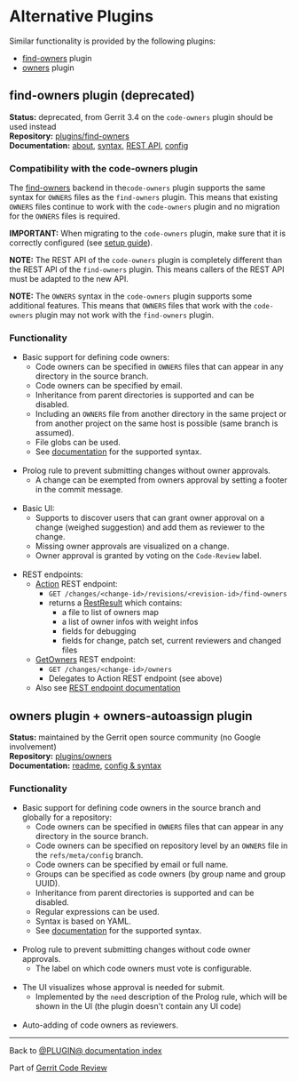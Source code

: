 # Alternative Plugins

Similar functionality is provided by the following plugins:

* [find-owners](#findOwners) plugin
* [owners](#owners) plugin

## <a id="findOwners">find-owners plugin (deprecated)

**Status:** deprecated, from Gerrit 3.4 on the `code-owners` plugin should be used instead\
**Repository:** [plugins/find-owners](https://gerrit-review.googlesource.com/admin/repos/plugins/find-owners)\
**Documentation:** [about](https://gerrit.googlesource.com/plugins/find-owners/+/master/src/main/resources/Documentation/about.md), [syntax](https://gerrit.googlesource.com/plugins/find-owners/+/master/src/main/resources/Documentation/syntax.md), [REST API](https://gerrit.googlesource.com/plugins/find-owners/+/master/src/main/resources/Documentation/rest-api.md), [config](https://gerrit.googlesource.com/plugins/find-owners/+/master/src/main/resources/Documentation/config.md)

### <a id="findOwnersCompatibility">Compatibility with the code-owners plugin

The [find-owners](backend-find-owners.html) backend in the`code-owners` plugin
supports the same syntax for `OWNERS` files as the `find-owners` plugin.  This
means that existing `OWNERS` files continue to work with the `code-owners`
plugin and no migration for the `OWNERS` files is required.

**IMPORTANT:** When migrating to the `code-owners` plugin, make sure that it is
correctly configured (see [setup guide](setup-guide.html)).

**NOTE:** The REST API of the `code-owners` plugin is completely different than
the REST API of the `find-owners` plugin. This means callers of the REST API
must be adapted to the new API.

**NOTE:** The `OWNERS` syntax in the `code-owners` plugin supports some
additional features. This means that `OWNERS` files that work with the
`code-owners` plugin may not work with the `find-owners` plugin.

### <a id="findOwnersFunctionality">Functionality

* Basic support for defining code owners:
    * Code owners can be specified in `OWNERS` files that can appear in any
      directory in the source branch.
    * Code owners can be specified by email.
    * Inheritance from parent directories is supported and can be disabled.
    * Including an `OWNERS` file from another directory in the same project or
      from another project on the same host is possible (same branch is assumed).
    * File globs can be used.
    * See [documentation](https://gerrit.googlesource.com/plugins/find-owners/+/master/src/main/resources/Documentation/syntax.md) for the supported syntax.
<br><br>
* Prolog rule to prevent submitting changes without owner approvals.
    * A change can be exempted from owners approval by setting a footer in the
      commit message.
<br><br>
* Basic UI:
    * Supports to discover users that can grant owner approval on a change
      (weighed suggestion) and add them as reviewer to the change.
    * Missing owner approvals are visualized on a change.
    * Owner approval is granted by voting on the `Code-Review` label.
<br><br>
* REST endpoints:
    * [Action](https://gerrit.googlesource.com/plugins/find-owners/+/master/src/main/java/com/googlesource/gerrit/plugins/findowners/Action.java) REST endpoint:
        * `GET /changes/<change-id>/revisions/<revision-id>/find-owners`
        * returns a [RestResult](https://gerrit.googlesource.com/plugins/find-owners/+/master/src/main/java/com/googlesource/gerrit/plugins/findowners/RestResult.java) which contains:
            * a file to list of owners map
            * a list of owner infos with weight infos
            * fields for debugging
            * fields for change, patch set, current reviewers and changed files
    * [GetOwners](https://gerrit.googlesource.com/plugins/find-owners/+/master/src/main/java/com/googlesource/gerrit/plugins/findowners/GetOwners.java) REST endpoint:
        * `GET /changes/<change-id>/owners`
        * Delegates to Action REST endpoint (see above)
    * Also see [REST endpoint documentation](https://gerrit.googlesource.com/plugins/find-owners/+/master/src/main/resources/Documentation/rest-api.md)

## <a id="owners">owners plugin + owners-autoassign plugin

**Status:** maintained by the Gerrit open source community (no Google involvement)\
**Repository:** [plugins/owners](https://gerrit-review.googlesource.com/admin/repos/plugins/owners)\
**Documentation:** [readme](https://gerrit.googlesource.com/plugins/owners/+/master/README.md), [config & syntax](https://gerrit.googlesource.com/plugins/owners/+/master/owners/src/main/resources/Documentation/config.md)

### <a id="ownersFunctionality">Functionality

* Basic support for defining code owners in the source branch and globally for
  a repository:
    * Code owners can be specified in `OWNERS` files that can appear in any
      directory in the source branch.
    * Code owners can be specified on repository level by an `OWNERS` file in
      the `refs/meta/config` branch.
    * Code owners can be specified by email or full name.
    * Groups can be specified as code owners (by group name and group UUID).
    * Inheritance from parent directories is supported and can be disabled.
    * Regular expressions can be used.
    * Syntax is based on YAML.
    * See [documentation](https://gerrit.googlesource.com/plugins/owners/+/master/owners/src/main/resources/Documentation/config.md) for the supported syntax.
<br><br>
* Prolog rule to prevent submitting changes without code owner approvals.
    * The label on which code owners must vote is configurable.
<br><br>
* The UI visualizes whose approval is needed for submit.
    * Implemented by the `need` description of the Prolog rule, which will be
      shown in the UI (the plugin doesn't contain any UI code)
<br><br>
* Auto-adding of code owners as reviewers.

---

Back to [@PLUGIN@ documentation index](index.html)

Part of [Gerrit Code Review](../../../Documentation/index.html)
